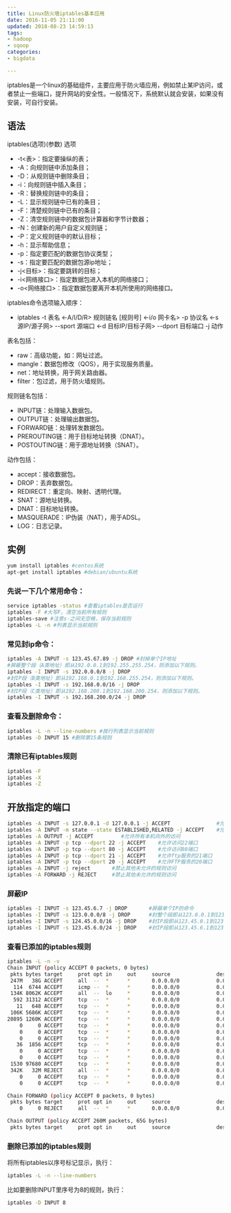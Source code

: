 ```yaml
---
title: Linux防火墙iptables基本应用
date: 2016-11-05 21:11:00
updated: 2018-08-23 14:59:13
tags: 
- hadoop
- sqoop
categories: 
- bigdata

---
```

iptables是一个linux的基础组件，主要应用于防火墙应用，例如禁止某IP访问，或者禁止一些端口，提升网站的安全性。一般情况下，系统默认就会安装，如果没有安装，可自行安装。
## 语法
iptables(选项)(参数)
选项

 - -t<表>：指定要操纵的表；
 - -A：向规则链中添加条目；
 - -D：从规则链中删除条目；
 - -i：向规则链中插入条目；
 - -R：替换规则链中的条目；
 - -L：显示规则链中已有的条目；
 - -F：清楚规则链中已有的条目；
 - -Z：清空规则链中的数据包计算器和字节计数器；
 - -N：创建新的用户自定义规则链；
 - -P：定义规则链中的默认目标；
 - -h：显示帮助信息；
 - -p：指定要匹配的数据包协议类型；
 - -s：指定要匹配的数据包源ip地址；
 - -j<目标>：指定要跳转的目标；
 - -i<网络接口>：指定数据包进入本机的网络接口；
 - -o<网络接口>：指定数据包要离开本机所使用的网络接口。

iptables命令选项输入顺序：

 - iptables -t 表名 <-A/I/D/R> 规则链名 [规则号] <-i/o 网卡名> -p 协议名 <-s 源IP/源子网>
   --sport 源端口 <-d 目标IP/目标子网> --dport 目标端口 -j 动作

表名包括：

 - raw：高级功能，如：网址过滤。
 - mangle：数据包修改（QOS），用于实现服务质量。
 - net：地址转换，用于网关路由器。
 - filter：包过滤，用于防火墙规则。

规则链名包括：

 - INPUT链：处理输入数据包。
 - OUTPUT链：处理输出数据包。
 - FORWARD链：处理转发数据包。
 - PREROUTING链：用于目标地址转换（DNAT）。
 - POSTOUTING链：用于源地址转换（SNAT）。

动作包括：

 - accept：接收数据包。
 - DROP：丢弃数据包。
 - REDIRECT：重定向、映射、透明代理。
 - SNAT：源地址转换。
 - DNAT：目标地址转换。
 - MASQUERADE：IP伪装（NAT），用于ADSL。
 - LOG：日志记录。

## 实例

```bash
yum install iptables #centos系统
apt-get install iptables #debian/ubuntu系统
```
### 先说一下几个常用命令：
```bash
service iptables -status #查看iptables是否运行
iptables -F #大写F，清空当前所有规则
iptables-save #注意s-之间无空格，保存当前规则
iptables -L -n #列表显示当前规则
```
### 常见封ip命令：
```bash
iptables -A INPUT -s 123.45.67.89 -j DROP #封掉单个IP地址
#屏蔽整个段（A类地址）即从192.0.0.1到192.255.255.254，则添加以下规则。
iptables -I INPUT -s 192.0.0.0/8 -j DROP
#封IP段（B类地址）即从192.168.0.1到192.168.255.254，则添加以下规则。
iptables -I INPUT -s 192.168.0.0/16 -j DROP
#封IP段（C类地址）即从192.168.200.1到192.168.200.254，则添加以下规则。
iptables -I INPUT -s 192.168.200.0/24 -j DROP
```
### 查看及删除命令：
```bash
iptables -L -n --line-numbers #按行列表显示当前规则
iptables -D INPUT 15 #删除第15条规则
```
### 清除已有iptables规则
```bash
iptables -F
iptables -X
iptables -Z
```
## 开放指定的端口
```bash
iptables -A INPUT -s 127.0.0.1 -d 127.0.0.1 -j ACCEPT               #允许本地回环接口(即运行本机访问本机)
iptables -A INPUT -m state --state ESTABLISHED,RELATED -j ACCEPT    #允许已建立的或相关连的通行
iptables -A OUTPUT -j ACCEPT         #允许所有本机向外的访问
iptables -A INPUT -p tcp --dport 22 -j ACCEPT    #允许访问22端口
iptables -A INPUT -p tcp --dport 80 -j ACCEPT    #允许访问80端口
iptables -A INPUT -p tcp --dport 21 -j ACCEPT    #允许ftp服务的21端口
iptables -A INPUT -p tcp --dport 20 -j ACCEPT    #允许FTP服务的20端口
iptables -A INPUT -j reject       #禁止其他未允许的规则访问
iptables -A FORWARD -j REJECT     #禁止其他未允许的规则访问
```
### 屏蔽IP
```bash
iptables -I INPUT -s 123.45.6.7 -j DROP       #屏蔽单个IP的命令
iptables -I INPUT -s 123.0.0.0/8 -j DROP      #封整个段即从123.0.0.1到123.255.255.254的命令
iptables -I INPUT -s 124.45.0.0/16 -j DROP    #封IP段即从123.45.0.1到123.45.255.254的命令
iptables -I INPUT -s 123.45.6.0/24 -j DROP    #封IP段即从123.45.6.1到123.45.6.254的命令是
```
### 查看已添加的iptables规则
```bash
iptables -L -n -v
Chain INPUT (policy ACCEPT 0 packets, 0 bytes)
 pkts bytes target     prot opt in     out     source               destination         
 247M   38G ACCEPT     all  --  *      *       0.0.0.0/0            0.0.0.0/0           state RELATED,ESTABLISHED 
  114  6744 ACCEPT     icmp --  *      *       0.0.0.0/0            0.0.0.0/0           
 134K 8062K ACCEPT     all  --  lo     *       0.0.0.0/0            0.0.0.0/0           
  592 31312 ACCEPT     tcp  --  *      *       0.0.0.0/0            0.0.0.0/0           state NEW tcp dpt:22 
   11   648 ACCEPT     tcp  --  *      *       0.0.0.0/0            0.0.0.0/0           state NEW tcp dpt:80 
 106K 5686K ACCEPT     tcp  --  *      *       0.0.0.0/0            0.0.0.0/0           state NEW tcp dpt:3306 
20895 1260K ACCEPT     tcp  --  *      *       0.0.0.0/0            0.0.0.0/0           state NEW tcp dpt:9090 
    0     0 ACCEPT     tcp  --  *      *       0.0.0.0/0            0.0.0.0/0           state NEW tcp dpt:9092 
    0     0 ACCEPT     tcp  --  *      *       0.0.0.0/0            0.0.0.0/0           state NEW tcp dpt:9099 
    0     0 ACCEPT     tcp  --  *      *       0.0.0.0/0            0.0.0.0/0           state NEW tcp dpt:9095 
   36  1856 ACCEPT     tcp  --  *      *       0.0.0.0/0            0.0.0.0/0           state NEW tcp dpt:6379 
    0     0 ACCEPT     tcp  --  *      *       0.0.0.0/0            0.0.0.0/0           state NEW tcp dpt:13001 
    0     0 ACCEPT     tcp  --  *      *       0.0.0.0/0            0.0.0.0/0           state NEW tcp dpt:11000 
 1530 97680 ACCEPT     tcp  --  *      *       0.0.0.0/0            0.0.0.0/0           state NEW tcp dpt:8189 
 342K   32M REJECT     all  --  *      *       0.0.0.0/0            0.0.0.0/0           reject-with icmp-host-prohibited 
    0     0 ACCEPT     tcp  --  *      *       0.0.0.0/0            0.0.0.0/0           tcp dpt:13001 
    0     0 ACCEPT     tcp  --  *      *       0.0.0.0/0            0.0.0.0/0           tcp dpt:11000 

Chain FORWARD (policy ACCEPT 0 packets, 0 bytes)
 pkts bytes target     prot opt in     out     source               destination         
    0     0 REJECT     all  --  *      *       0.0.0.0/0            0.0.0.0/0           reject-with icmp-host-prohibited 

Chain OUTPUT (policy ACCEPT 260M packets, 65G bytes)
 pkts bytes target     prot opt in     out     source               destination 
```
### 删除已添加的iptables规则

将所有iptables以序号标记显示，执行：
```bash
iptables -L -n --line-numbers
```
比如要删除INPUT里序号为8的规则，执行：
```bash
iptables -D INPUT 8
```